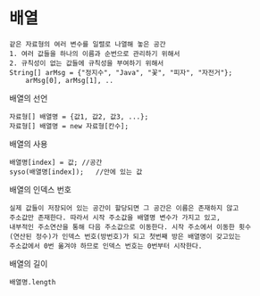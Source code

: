 # 배열

	같은 자료형의 여러 변수를 일렬로 나열해 놓은 공간
	1. 여러 값들을 하나의 이름과 순번으로 관리하기 위해서
	2. 규칙성이 없는 값들에 규칙성을 부여하기 위해서
	String[] arMsg = {"정지수", "Java", "꽃", "피자", "자전거"};
		arMsg[0], arMsg[1], ..

배열의 선언

	자료형[] 배열명 = {값1, 값2, 값3, ...};
	자료형[] 배열명 = new 자료형[칸수];

배열의 사용

	배열명[index] = 값;	//공간
	syso(배열명[index]);	//안에 있는 값
	
배열의 인덱스 번호

	실제 값들이 저장되어 있는 공간이 할당되면 그 공간은 이름은 존재하지 않고
	주소값만 존재한다. 따라서 시작 주소값을 배열명 변수가 가지고 있고,
	내부적인 주소연산을 통해 다음 주소값으로 이동한다. 시작 주소에서 이동한 횟수
	(연산된 정수)가 인덱스 번호(방번호)가 되고 첫번째 방은 배열명이 갖고있는
	주소값에서 0번 옮겨야 하므로 인덱스 번호는 0번부터 시작한다.

배열의 길이

	배열명.length